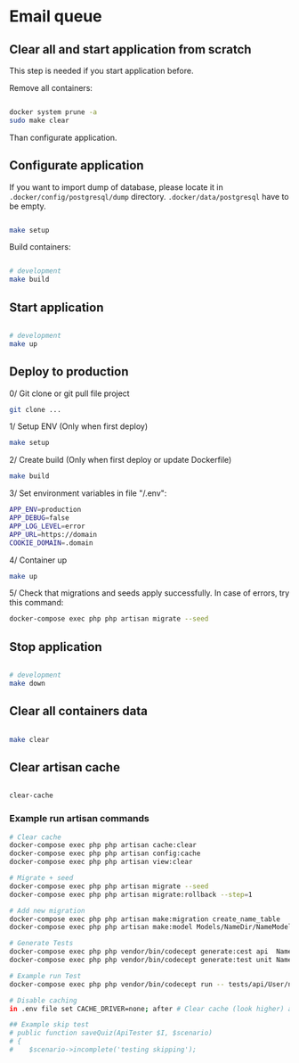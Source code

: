 # Email queue

## Clear all and start application from scratch

This step is needed if you start application before.

Remove all containers:
```bash

docker system prune -a
sudo make clear

```

Than configurate application.

## Configurate application
If you want to import dump of database, please locate it in `.docker/config/postgresql/dump` directory. `.docker/data/postgresql` have to be empty.

```bash

make setup

```

Build containers:

```bash

# development
make build

```

## Start application
```bash

# development
make up

```

## Deploy to production
0/ Git clone or git pull file project
```bash
git clone ...
```

1/ Setup ENV (Only when first deploy)
```bash
make setup
```

2/ Create build (Only when first deploy or update Dockerfile)
```bash
make build
```

3/ Set environment variables in file "/.env":
```bash
APP_ENV=production
APP_DEBUG=false
APP_LOG_LEVEL=error
APP_URL=https://domain
COOKIE_DOMAIN=.domain
```

4/ Container up
```bash
make up
```

5/ Check that migrations and seeds apply successfully.
In case of errors, try this command:
```bash
docker-compose exec php php artisan migrate --seed
```

## Stop application
```bash

# development
make down

```

## Clear all containers data
```bash

make clear

```

## Clear artisan cache

```bash

clear-cache

```


### Example run artisan commands
```bash
# Clear cache
docker-compose exec php php artisan cache:clear
docker-compose exec php php artisan config:cache
docker-compose exec php php artisan view:clear

# Migrate + seed
docker-compose exec php php artisan migrate --seed
docker-compose exec php php artisan migrate:rollback --step=1

# Add new migration
docker-compose exec php php artisan make:migration create_name_table
docker-compose exec php php artisan make:model Models/NameDir/NameModel

# Generate Tests
docker-compose exec php php vendor/bin/codecept generate:cest api  NameDirectory/NameTestCets
docker-compose exec php php vendor/bin/codecept generate:test unit NameDirectory/NameTestTest

# Example run Test
docker-compose exec php php vendor/bin/codecept run -- tests/api/User/nameCest.php

# Disable caching
in .env file set CACHE_DRIVER=none; after # Clear cache (look higher) and make down/up containers.

## Example skip test
# public function saveQuiz(ApiTester $I, $scenario)
# {
#    $scenario->incomplete('testing skipping');
```